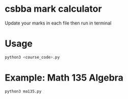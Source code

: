 # csbba mark calculator
Update your marks in each file then run in terminal

# Usage
```bash
python3 <course_code>.py
```
# Example: Math 135 Algebra
```bash
python3 ma135.py
```
